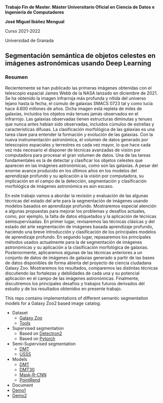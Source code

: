 **Trabajo Fin  de Master. Máster Universitario Oficial en Ciencia de Datos e Ingeniería de Computadores**

**José Miguel Ibáñez Mengual**

Curso 2021-2022

Universidad de Granada

## Segmentación semántica de objetos celestes en imágenes astronómicas usando Deep Learning 
### Resumen
Recientemente se han publicado las primeras imágenes obtenidas con el
telescopio espacial James Webb de la NASA lanzado en diciembre de 2021. Se
ha obtenido la imagen infrarroja más profunda y nítida del universo lejano hasta
la fecha, el cúmulo de galaxias SMACS 0723 tal y como lucía hace 4.600 millones
de años. Dicha imagen está repleta de miles de galaxias, incluidos los objetos
más tenues jamás observados en el infrarrojo. Las galaxias observadas tienen
estructuras diminutas y tenues que nunca antes habían sido observadas,
incluidos cúmulos de estrellas y características difusas.
La clasificación morfológica de las galaxias es una tarea clave para
entender la formación y evolución de las galaxias. Con la nueva instrumentación
astronómica, el volumen de datos generado por telescopios espaciales y
terrestres es cada vez mayor, lo que hace cada vez más necesario el disponer
de técnicas avanzadas de visión por computadora para procesar el gran
volumen de datos. Una de las tareas fundamentales es la de detectar y clasificar
los objetos celestes que aparecen en las imágenes astronómicas, como son las
galaxias. A pesar del enorme avance producido en los últimos años en los
modelos del aprendizaje profundo y su aplicación a la visión por computadora,
su implicación en el campo de la detección, segmentación y clasificación
morfológica de imágenes astronómica es aún escaso.

En este trabajo vamos a abordar la revisión y evaluación de las algunas
técnicas del estado del arte para la segmentación de imágenes usando
modelos basados en aprendizaje profundo. Mostraremos especial atención a
algunas propuestas para mejorar los problemas y desafíos actuales, como, por
ejemplo, la falta de datos etiquetados y la aplicación de técnicas semisupervisadas. 
En primer lugar, revisaremos las técnicas clásicas y del estado del
arte segmentación de imágenes basada aprendizaje profundo, haciendo una
breve introducción y clasificación de los principales modelos de aprendizaje
profundo. En segundo lugar, repasaremos los principales métodos usados
actualmente para la de segmentación de imágenes astronómicas y su
aplicación a la clasificación morfológica de galaxias. Posteriormente,
aplicaremos algunas de las técnicas anteriores a un conjunto de datos de
imágenes de galaxias generado a partir de las bases de datos disponibles de
forma abierta del proyecto de ciencia ciudadana Galaxy Zoo. Mostraremos los
resultados, comparemos las distintas técnicas discutiendo las fortalezas y
debilidades de cada una y su potencial aplicación en el campo de las
imágenes astronómicas. Finalmente, discutiremos los principales desafíos y
trabajos futuros derivados del estudio y de los resultados obtenidos en presente
trabajo.


This repo contains implementations of different semantic segmentation models for a Galaxy Zoo2 based image catalog.

* Dataset
   - [Galaxy Zoo](https://data.galaxyzoo.org/) 
   - [Tools](https://github.com/jm-ibanez/TFM/tree/main/Dataset) 
* Supervised segmentation
   - Based on [Detectron2](https://github.com/facebookresearch/detectron2)
   - Based on [Pytorch](https://github.com/yassouali/pytorch-segmentation) 
* Semi-Supervised segmentation
   - [DMT](https://github.com/voldemortX/DST-CBC/blob/master/README.md)
   - [USSS](https://github.com/tarun005/USSS_ICCV19)
* Models
   - [DMT](https://tensorboard.dev/experiment/djB0GHj0QcOm5MhbFGoAXg/#scalars)
   - [DMT30](https://tensorboard.dev/experiment/R2pgXVZdT0qP8rY80ALL2A/)
   - [Mask-R-CNN](https://tensorboard.dev/experiment/306Io81YTaWAPlXPHNA8lQ/#scalars)
   - [PointRend](https://tensorboard.dev/experiment/3NYYJU1YSW6azczapKWOgw/#scalars)
* Document
* [Demo1](https://colab.research.google.com/drive/1iHoWRDG8qbotYCECG88tN57eZcu6c8YY?usp=sharing)
* [Demo2](https://colab.research.google.com/drive/10xTXMp9nF-RClh5Y3yhDOAYkaGWfzf4k?usp=sharing)
